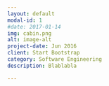 ```yaml
---
layout: default
modal-id: 1
#date: 2017-01-14
img: cabin.png
alt: image-alt
project-date: Jun 2016
client: Start Bootstrap
category: Software Engineering
description: Blablabla

---
```

